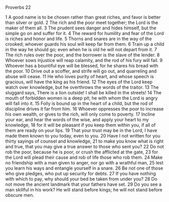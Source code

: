 Proverbs 22

1	A good name is to be chosen rather than great riches, and favor is better than silver or gold.
2	The rich and the poor meet together; the Lord is the maker of them all.
3	The prudent sees danger and hides himself, but the simple go on and suffer for it.
4	The reward for humility and fear of the Lord is riches and honor and life.
5	Thorns and snares are in the way of the crooked; whoever guards his soul will keep far from them.
6	Train up a child in the way he should go; even when he is old he will not depart from it.
7	The rich rules over the poor, and the borrower is the slave of the lender.
8	Whoever sows injustice will reap calamity, and the rod of his fury will fail.
9	Whoever has a bountiful eye will be blessed, for he shares his bread with the poor.
10	Drive out a scoffer, and strife will go out, and quarreling and abuse will cease.
11	He who loves purity of heart, and whose speech is gracious, will have the king as his friend.
12	The eyes of the Lord keep watch over knowledge, but he overthrows the words of the traitor.
13	The sluggard says, There is a lion outside! I shall be killed in the streets!
14	The mouth of forbidden women is a deep pit; he with whom the Lord is angry will fall into it.
15	Folly is bound up in the heart of a child, but the rod of discipline drives it far from him.
16	Whoever oppresses the poor to increase his own wealth, or gives to the rich, will only come to poverty.
17	Incline your ear, and hear the words of the wise, and apply your heart to my knowledge,
18	for it will be pleasant if you keep them within you, if all of them are ready on your lips.
19	That your trust may be in the Lord, I have made them known to you today, even to you.
20	Have I not written for you thirty sayings of counsel and knowledge,
21	to make you know what is right and true, that you may give a true answer to those who sent you?
22	Do not rob the poor, because he is poor, or crush the afflicted at the gate,
23	for the Lord will plead their cause and rob of life those who rob them.
24	Make no friendship with a man given to anger, nor go with a wrathful man,
25	lest you learn his ways and entangle yourself in a snare.
26	Be not one of those who give pledges, who put up security for debts.
27	If you have nothing with which to pay, why should your bed be taken from under you?
28	Do not move the ancient landmark that your fathers have set.
29	Do you see a man skillful in his work? He will stand before kings; he will not stand before obscure men.

